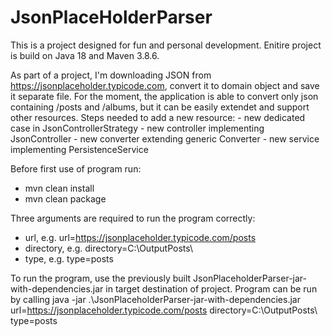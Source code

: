 # JsonPlaceHolderParser
This is a project designed for fun and personal development. 
Enitire project is build on Java 18 and Maven 3.8.6.

As part of a project, I'm downloading JSON from https://jsonplaceholder.typicode.com, convert it to  domain object and save it separate file. 
For the moment, the application is able to convert only json containing /posts and /albums, but it can be easily extendet and support other resources.
Steps needed to add a new resource:
	- new dedicated case in JsonControllerStrategy 
	- new controller implementing JsonController
	- new converter extending generic Converter
	- new service implementing PersistenceService
	
Before first use of program run:
- mvn clean install
- mvn clean package 

Three arguments are required to run the program correctly:
 - url, e.g. url=https://jsonplaceholder.typicode.com/posts
 - directory, e.g. directory=C:\OutputPosts\\
 - type, e.g. type=posts
 
 To run the program, use the previously built JsonPlaceholderParser-jar-with-dependencies.jar in target destination of project.
 Program can be run by calling java -jar .\JsonPlaceholderParser-jar-with-dependencies.jar url=https://jsonplaceholder.typicode.com/posts directory=C:\OutputPosts\ type=posts

